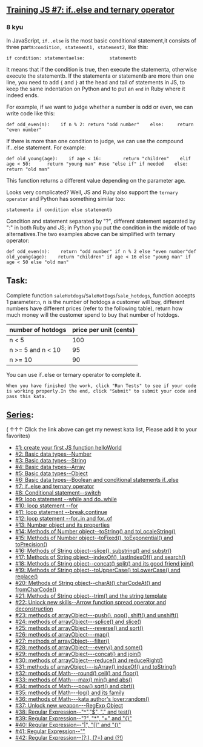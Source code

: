 <h2><a href=https://www.codewars.com/kata/57202aefe8d6c514300001fd/train/python target="_blank">Training JS #7: if..else and ternary operator</a></h2><h3>8 kyu</h3><p>In JavaScript, <code>if..else</code> is the most basic conditional statement,it consists of three parts:<code>condition, statement1, statement2</code>, like this:</p><pre style="display: none;"><code class="language-javascript"><span class="cm-keyword">if</span> (<span class="cm-variable">condition</span>) <span class="cm-variable">statementa</span><span class="cm-keyword">else</span>           <span class="cm-variable">statementb</span></code></pre><pre style="display: none;"><code class="language-typescript"><span class="cm-keyword">if</span> (<span class="cm-variable">condition</span>) <span class="cm-variable">statementa</span><span class="cm-keyword">else</span>           <span class="cm-variable">statementb</span></code></pre><pre style="display: none;"><code class="language-coffeescript"><span class="cm-keyword">if</span> <span class="cm-punctuation">(</span><span class="cm-variable">condition</span><span class="cm-punctuation">)</span> <span class="cm-variable">statementa</span><span class="cm-keyword">else</span>           <span class="cm-variable">statementb</span></code></pre><pre style="display: none;"><code class="language-java"><span class="cm-keyword">if</span> (<span class="cm-variable">condition</span>) <span class="cm-variable">statementa</span><span class="cm-keyword">else</span>           <span class="cm-variable">statementb</span></code></pre><pre><code class="language-python"><span class="cm-keyword">if</span> <span class="cm-variable">condition</span>: <span class="cm-variable">statementa</span><span class="cm-keyword">else</span>:         <span class="cm-variable">statementb</span></code></pre><pre style="display: none;"><code class="language-ruby"><span class="cm-keyword">if</span> <span class="cm-variable">condition</span> <span class="cm-keyword">then</span> <span class="cm-variable">statementa</span><span class="cm-keyword">else</span>         <span class="cm-variable">statementb</span> <span class="cm-keyword">end</span></code></pre><pre style="display: none;"><code class="language-csharp"><span class="cm-keyword">if</span> (<span class="cm-variable">condition</span>) { <span class="cm-variable">doThis</span>(); } <span class="cm-keyword">else</span>           { <span class="cm-variable">doThat</span>(); } <span class="cm-comment">// Note: This code is valid with or without brackets, but it is strongly recommended to use brackets.</span></code></pre><p>It means that if the condition is true, then execute the statementa, otherwise execute the statementb. If the statementa or statementb are more than one line, you need to add <code>{</code> and <code>}</code> at the head and tail of statements in JS, to keep the same indentation on Python and to put an <code>end</code> in Ruby where it indeed ends.</p><p>For example, if we want to judge whether a number is odd or even, we can write code like this:</p><pre style="display: none;"><code class="language-javascript"><span class="cm-keyword">function</span> <span class="cm-def">oddEven</span>(<span class="cm-def">n</span>){  <span class="cm-keyword">if</span> (<span class="cm-variable-2">n</span> <span class="cm-operator">%</span> <span class="cm-number">2</span> <span class="cm-operator">==</span> <span class="cm-number">1</span>) <span class="cm-keyword">return</span> <span class="cm-string">"odd number"</span>;  <span class="cm-keyword">else</span>            <span class="cm-keyword">return</span> <span class="cm-string">"even number"</span>;}</code></pre><pre style="display: none;"><code class="language-typescript"><span class="cm-keyword">function</span> <span class="cm-def">oddEven</span>(<span class="cm-def">n</span>: <span class="cm-type">number</span>): <span class="cm-type">string</span> {  <span class="cm-keyword">if</span> (<span class="cm-variable-2">n</span> <span class="cm-operator">%</span> <span class="cm-number">2</span> <span class="cm-operator">==</span> <span class="cm-number">1</span>) <span class="cm-keyword">return</span> <span class="cm-string">"odd number"</span>;  <span class="cm-keyword">else</span>            <span class="cm-keyword">return</span> <span class="cm-string">"even number"</span>;}</code></pre><pre style="display: none;"><code class="language-coffeescript"><span class="cm-variable">oddEven</span><span class="cm-punctuation">=</span><span class="cm-punctuation">(</span><span class="cm-variable">n</span><span class="cm-punctuation">)</span><span class="cm-operator">-&gt;</span>  <span class="cm-keyword">if</span> <span class="cm-punctuation">(</span><span class="cm-variable">n</span> <span class="cm-operator">%</span> <span class="cm-number">2</span> <span class="cm-operator">==</span> <span class="cm-number">1</span><span class="cm-punctuation">)</span> <span class="cm-keyword">return</span> <span class="cm-string">"odd number"</span><span class="cm-punctuation">;</span>  <span class="cm-keyword">else</span>            <span class="cm-keyword">return</span> <span class="cm-string">"even number"</span><span class="cm-punctuation">;</span></code></pre><pre style="display: none;"><code class="language-java"><span class="cm-keyword">public</span> <span class="cm-keyword">static</span> <span class="cm-variable">string</span> <span class="cm-def">OddEven</span>(<span class="cm-keyword">final</span> <span class="cm-type">int</span> <span class="cm-variable">n</span>){  <span class="cm-keyword">if</span> (<span class="cm-variable">n</span> <span class="cm-operator">%</span> <span class="cm-number">2</span> <span class="cm-operator">==</span> <span class="cm-number">1</span>) <span class="cm-keyword">return</span> <span class="cm-string">"odd number"</span>;  <span class="cm-keyword">else</span>            <span class="cm-keyword">return</span> <span class="cm-string">"even number"</span>;}</code></pre><pre><code class="language-python"><span class="cm-keyword">def</span> <span class="cm-def">odd_even</span>(<span class="cm-variable">n</span>):    <span class="cm-keyword">if</span> <span class="cm-variable">n</span> <span class="cm-operator">%</span> <span class="cm-number">2</span>: <span class="cm-keyword">return</span> <span class="cm-string">"odd number"</span>    <span class="cm-keyword">else</span>:     <span class="cm-keyword">return</span> <span class="cm-string">"even number"</span></code></pre><pre style="display: none;"><code class="language-ruby"><span class="cm-keyword">def</span> <span class="cm-def">odd_even</span>(<span class="cm-variable">n</span>)  <span class="cm-keyword">if</span> <span class="cm-variable">n</span> <span class="cm-operator">%</span> <span class="cm-number">2</span> <span class="cm-keyword">then</span> <span class="cm-keyword">return</span> <span class="cm-string">"odd number"</span>  <span class="cm-keyword">else</span>          <span class="cm-keyword">return</span> <span class="cm-string">"even number"</span> <span class="cm-keyword">end</span><span class="cm-keyword">end</span></code></pre><pre style="display: none;"><code class="language-csharp"><span class="cm-keyword">public</span> <span class="cm-keyword">static</span> <span class="cm-type">string</span> <span class="cm-def">OddEven</span>(<span class="cm-type">int</span> <span class="cm-variable">n</span>){  <span class="cm-keyword">if</span> (<span class="cm-variable">n</span> <span class="cm-operator">%</span> <span class="cm-number">2</span> <span class="cm-operator">==</span> <span class="cm-number">0</span>) { <span class="cm-keyword">return</span> <span class="cm-string">"even number"</span>; }  <span class="cm-keyword">else</span>            { <span class="cm-keyword">return</span> <span class="cm-string">"odd number"</span>; }}</code></pre><p>If there is more than one condition to judge, we can use the compound if...else statement. For example:</p><pre style="display: none;"><code class="language-javascript"><span class="cm-keyword">function</span> <span class="cm-def">oldYoung</span>(<span class="cm-def">age</span>){  <span class="cm-keyword">if</span> (<span class="cm-variable-2">age</span> <span class="cm-operator">&lt;</span> <span class="cm-number">16</span>)      <span class="cm-keyword">return</span> <span class="cm-string">"children"</span>  <span class="cm-keyword">else</span> <span class="cm-keyword">if</span> (<span class="cm-variable-2">age</span> <span class="cm-operator">&lt;</span> <span class="cm-number">50</span>) <span class="cm-keyword">return</span> <span class="cm-string">"young man"</span>   <span class="cm-comment">//use "else if" if needed</span>  <span class="cm-keyword">else</span>               <span class="cm-keyword">return</span> <span class="cm-string">"old man"</span>}</code></pre><pre style="display: none;"><code class="language-typescript"><span class="cm-keyword">function</span> <span class="cm-def">oldYoung</span>(<span class="cm-def">age</span>: <span class="cm-type">number</span>): <span class="cm-type">string</span>{  <span class="cm-keyword">if</span> (<span class="cm-variable-2">age</span> <span class="cm-operator">&lt;</span> <span class="cm-number">16</span>)      <span class="cm-keyword">return</span> <span class="cm-string">"children"</span>  <span class="cm-keyword">else</span> <span class="cm-keyword">if</span> (<span class="cm-variable-2">age</span> <span class="cm-operator">&lt;</span> <span class="cm-number">50</span>) <span class="cm-keyword">return</span> <span class="cm-string">"young man"</span>   <span class="cm-comment">//use "else if" if needed</span>  <span class="cm-keyword">else</span>               <span class="cm-keyword">return</span> <span class="cm-string">"old man"</span>}</code></pre><pre style="display: none;"><code class="language-coffeescript"><span class="cm-variable">oldYoung</span><span class="cm-punctuation">=</span><span class="cm-punctuation">(</span><span class="cm-variable">age</span><span class="cm-punctuation">)</span><span class="cm-operator">-&gt;</span>  <span class="cm-keyword">if</span> <span class="cm-punctuation">(</span><span class="cm-variable">age</span> <span class="cm-operator">&lt;</span> <span class="cm-number">16</span><span class="cm-punctuation">)</span>      <span class="cm-keyword">return</span> <span class="cm-string">"children"</span>  <span class="cm-keyword">else</span> <span class="cm-keyword">if</span> <span class="cm-punctuation">(</span><span class="cm-variable">age</span> <span class="cm-operator">&lt;</span> <span class="cm-number">50</span><span class="cm-punctuation">)</span> <span class="cm-keyword">return</span> <span class="cm-string">"young man"</span>   <span class="cm-string-2">//</span><span class="cm-variable">use</span> <span class="cm-string">"else if"</span> <span class="cm-keyword">if</span> <span class="cm-variable">needed</span><span class="cm-dedent">  </span><span class="cm-keyword">else</span>               <span class="cm-keyword">return</span> <span class="cm-string">"old man"</span></code></pre><pre style="display: none;"><code class="language-java"><span class="cm-keyword">public</span> <span class="cm-keyword">static</span> <span class="cm-variable">string</span> <span class="cm-def">OldYoung</span>(<span class="cm-keyword">final</span> <span class="cm-type">int</span> <span class="cm-variable">age</span>){  <span class="cm-keyword">if</span> (<span class="cm-variable">age</span> <span class="cm-operator">&lt;</span> <span class="cm-number">16</span>)      <span class="cm-keyword">return</span> <span class="cm-string">"children"</span>;  <span class="cm-keyword">else</span> <span class="cm-keyword">if</span> (<span class="cm-variable">age</span> <span class="cm-operator">&lt;</span> <span class="cm-number">50</span>) <span class="cm-keyword">return</span> <span class="cm-string">"young man"</span>;   <span class="cm-comment">//use "else if" if needed</span>  <span class="cm-keyword">else</span>               <span class="cm-keyword">return</span> <span class="cm-string">"old man"</span>;}</code></pre><pre><code class="language-python"><span class="cm-keyword">def</span> <span class="cm-def">old_young</span>(<span class="cm-variable">age</span>):    <span class="cm-keyword">if</span> <span class="cm-variable">age</span> <span class="cm-operator">&lt;</span> <span class="cm-number">16</span>:        <span class="cm-keyword">return</span> <span class="cm-string">"children"</span>    <span class="cm-keyword">elif</span> <span class="cm-variable">age</span> <span class="cm-operator">&lt;</span> <span class="cm-number">50</span>:      <span class="cm-keyword">return</span> <span class="cm-string">"young man"</span> <span class="cm-comment">#use "else if" if needed</span>    <span class="cm-keyword">else</span>:               <span class="cm-keyword">return</span> <span class="cm-string">"old man"</span></code></pre><pre style="display: none;"><code class="language-ruby"><span class="cm-keyword">def</span> <span class="cm-def">old_young</span>(<span class="cm-variable">age</span>)<span class="cm-operator">:</span>  <span class="cm-keyword">if</span> <span class="cm-variable">age</span> <span class="cm-operator">&lt;</span> <span class="cm-number">16</span> <span class="cm-keyword">then</span>   <span class="cm-keyword">return</span> <span class="cm-string">"children"</span>  <span class="cm-keyword">elsif</span> <span class="cm-variable">age</span> <span class="cm-operator">&lt;</span> <span class="cm-number">50</span>     <span class="cm-keyword">return</span> <span class="cm-string">"young man"</span> <span class="cm-comment">#use "else if" if needed</span>  <span class="cm-keyword">else</span>               <span class="cm-keyword">return</span> <span class="cm-string">"old man"</span> <span class="cm-keyword">end</span><span class="cm-keyword">end</span></code></pre><pre style="display: none;"><code class="language-csharp"><span class="cm-keyword">public</span> <span class="cm-keyword">static</span> <span class="cm-type">string</span> <span class="cm-def">OldYoung</span>(<span class="cm-type">int</span> <span class="cm-variable">age</span>){  <span class="cm-keyword">if</span> (<span class="cm-variable">age</span> <span class="cm-operator">&lt;</span> <span class="cm-number">16</span>)      { <span class="cm-keyword">return</span> <span class="cm-string">"children"</span>; }  <span class="cm-keyword">else</span> <span class="cm-keyword">if</span> (<span class="cm-variable">age</span> <span class="cm-operator">&lt;</span> <span class="cm-number">50</span>) { <span class="cm-keyword">return</span> <span class="cm-string">"young man"</span>; } <span class="cm-comment">// use "else if" if needed</span>  <span class="cm-keyword">else</span>               { <span class="cm-keyword">return</span> <span class="cm-string">"old man"</span>; }}</code></pre><p>This function returns a different value depending on the parameter age.</p><p>Looks very complicated? Well, JS and Ruby also support the <code>ternary operator</code> and Python has something similar too:</p><pre style="display: none;"><code class="language-javascript"><span class="cm-variable">condition</span> <span class="cm-operator">?</span> <span class="cm-variable">statementa</span> : <span class="cm-variable">statementb</span></code></pre><pre style="display: none;"><code class="language-typescript"><span class="cm-variable">condition</span> <span class="cm-operator">?</span> <span class="cm-variable">statementa</span> : <span class="cm-variable">statementb</span></code></pre><pre style="display: none;"><code class="language-coffeescript"><span class="cm-variable">condition</span> <span class="cm-operator">?</span> <span class="cm-variable">statementa</span> <span class="cm-punctuation">:</span> <span class="cm-variable">statementb</span></code></pre><pre style="display: none;"><code class="language-java"><span class="cm-variable">condition</span> <span class="cm-operator">?</span> <span class="cm-variable">statementa</span> : <span class="cm-variable">statementb</span></code></pre><pre><code class="language-python"><span class="cm-variable">statementa</span> <span class="cm-keyword">if</span> <span class="cm-variable">condition</span> <span class="cm-keyword">else</span> <span class="cm-variable">statementb</span></code></pre><pre style="display: none;"><code class="language-ruby"><span class="cm-variable">condition</span> <span class="cm-string">? </span><span class="cm-variable">statementa</span> <span class="cm-operator">:</span> <span class="cm-variable">statementb</span></code></pre><pre style="display: none;"><code class="language-csharp"><span class="cm-variable">condition</span> <span class="cm-operator">?</span> <span class="cm-variable">DoThis</span>() : <span class="cm-variable">DoThat</span>();</code></pre><p>Condition and statement separated by "?", different statement separated by ":" in both Ruby and JS; in Python you put the condition in the middle of two alternatives.The two examples above can be simplified with ternary operator:</p><pre style="display: none;"><code class="language-javascript"><span class="cm-keyword">function</span> <span class="cm-def">oddEven</span>(<span class="cm-def">n</span>){  <span class="cm-keyword">return</span> <span class="cm-variable-2">n</span><span class="cm-operator">%</span><span class="cm-number">2</span> <span class="cm-operator">==</span> <span class="cm-number">1</span> <span class="cm-operator">?</span> <span class="cm-string">"odd number"</span> : <span class="cm-string">"even number"</span>;}<span class="cm-keyword">function</span> <span class="cm-def">oldYoung</span>(<span class="cm-def">age</span>){  <span class="cm-keyword">return</span> <span class="cm-variable-2">age</span> <span class="cm-operator">&lt;</span> <span class="cm-number">16</span> <span class="cm-operator">?</span> <span class="cm-string">"children"</span> : <span class="cm-variable-2">age</span> <span class="cm-operator">&lt;</span> <span class="cm-number">50</span> <span class="cm-operator">?</span> <span class="cm-string">"young man"</span> : <span class="cm-string">"old man"</span>;}</code></pre><pre style="display: none;"><code class="language-typescript"><span class="cm-keyword">function</span> <span class="cm-def">oddEven</span>(<span class="cm-def">n</span>: <span class="cm-type">number</span>): <span class="cm-type">string</span> {  <span class="cm-keyword">return</span> <span class="cm-variable-2">n</span> <span class="cm-operator">%</span> <span class="cm-number">2</span> <span class="cm-operator">==</span> <span class="cm-number">1</span> <span class="cm-operator">?</span> <span class="cm-string">"odd number"</span> : <span class="cm-string">"even number"</span>;}<span class="cm-keyword">function</span> <span class="cm-def">oldYoung</span>(<span class="cm-def">age</span>: <span class="cm-type">number</span>): <span class="cm-type">string</span> {  <span class="cm-keyword">return</span> <span class="cm-variable-2">age</span> <span class="cm-operator">&lt;</span> <span class="cm-number">16</span> <span class="cm-operator">?</span> <span class="cm-string">"children"</span> : <span class="cm-variable-2">age</span> <span class="cm-operator">&lt;</span> <span class="cm-number">50</span> <span class="cm-operator">?</span> <span class="cm-string">"young man"</span> : <span class="cm-string">"old man"</span>;}</code></pre><pre style="display: none;"><code class="language-coffeescript"><span class="cm-variable">oddEven</span><span class="cm-punctuation">=</span><span class="cm-punctuation">(</span><span class="cm-variable">n</span><span class="cm-punctuation">)</span><span class="cm-operator">-&gt;</span>  <span class="cm-keyword">return</span> <span class="cm-variable">n</span> <span class="cm-operator">%</span> <span class="cm-number">2</span> <span class="cm-operator">==</span> <span class="cm-number">1</span> <span class="cm-operator">?</span> <span class="cm-string">"odd number"</span> <span class="cm-punctuation">:</span> <span class="cm-string">"even number"</span><span class="cm-punctuation">;</span><span class="cm-variable">oldYoung</span><span class="cm-punctuation">=</span><span class="cm-punctuation">(</span><span class="cm-variable">age</span><span class="cm-punctuation">)</span><span class="cm-operator">-&gt;</span>  <span class="cm-keyword">return</span> <span class="cm-variable">age</span> <span class="cm-operator">&lt;</span> <span class="cm-number">16</span> <span class="cm-operator">?</span> <span class="cm-string">"children"</span> <span class="cm-punctuation">:</span> <span class="cm-variable">age</span> <span class="cm-operator">&lt;</span> <span class="cm-number">50</span> <span class="cm-operator">?</span> <span class="cm-string">"young man"</span> <span class="cm-punctuation">:</span> <span class="cm-string">"old man"</span><span class="cm-punctuation">;</span></code></pre><pre style="display: none;"><code class="language-java"><span class="cm-keyword">public</span> <span class="cm-keyword">static</span> <span class="cm-variable">string</span> <span class="cm-def">OddEven</span>(<span class="cm-keyword">final</span> <span class="cm-type">int</span> <span class="cm-variable">n</span>){  <span class="cm-keyword">return</span> <span class="cm-variable">n</span> <span class="cm-operator">%</span> <span class="cm-number">2</span> <span class="cm-operator">==</span> <span class="cm-number">1</span> <span class="cm-operator">?</span> <span class="cm-string">"odd number"</span> : <span class="cm-string">"even number"</span>;}<span class="cm-keyword">public</span> <span class="cm-keyword">static</span> <span class="cm-variable">string</span> <span class="cm-def">OldYoung</span>(<span class="cm-keyword">final</span> <span class="cm-type">int</span> <span class="cm-variable">age</span>){  <span class="cm-keyword">return</span> <span class="cm-variable">age</span> <span class="cm-operator">&lt;</span> <span class="cm-number">16</span> <span class="cm-operator">?</span> <span class="cm-string">"children"</span> : <span class="cm-variable">age</span> <span class="cm-operator">&lt;</span> <span class="cm-number">50</span> <span class="cm-operator">?</span> <span class="cm-string">"young man"</span> : <span class="cm-string">"old man"</span>;}</code></pre><pre><code class="language-python"><span class="cm-keyword">def</span> <span class="cm-def">odd_even</span>(<span class="cm-variable">n</span>):    <span class="cm-keyword">return</span> <span class="cm-string">"odd number"</span> <span class="cm-keyword">if</span> <span class="cm-variable">n</span> <span class="cm-operator">%</span> <span class="cm-number">2</span> <span class="cm-keyword">else</span> <span class="cm-string">"even number"</span><span class="cm-keyword">def</span> <span class="cm-def">old_young</span>(<span class="cm-variable">age</span>):    <span class="cm-keyword">return</span> <span class="cm-string">"children"</span> <span class="cm-keyword">if</span> <span class="cm-variable">age</span> <span class="cm-operator">&lt;</span> <span class="cm-number">16</span> <span class="cm-keyword">else</span> <span class="cm-string">"young man"</span> <span class="cm-keyword">if</span> <span class="cm-variable">age</span> <span class="cm-operator">&lt;</span> <span class="cm-number">50</span> <span class="cm-keyword">else</span> <span class="cm-string">"old man"</span></code></pre><pre style="display: none;"><code class="language-ruby"><span class="cm-keyword">def</span> <span class="cm-def">odd_even</span>(<span class="cm-variable">n</span>)<span class="cm-operator">:</span>  <span class="cm-keyword">return</span> <span class="cm-variable">n</span> <span class="cm-operator">%</span> <span class="cm-number">2</span> <span class="cm-operator">==</span> <span class="cm-number">1</span> <span class="cm-string">? </span><span class="cm-string">"odd number"</span> <span class="cm-operator">:</span> <span class="cm-string">"even number"</span><span class="cm-keyword">end</span><span class="cm-keyword">def</span> <span class="cm-def">old_young</span>(<span class="cm-variable">age</span>)<span class="cm-operator">:</span>  <span class="cm-keyword">return</span> <span class="cm-variable">age</span> <span class="cm-operator">&lt;</span> <span class="cm-number">16</span> <span class="cm-string">? </span><span class="cm-string">"children"</span> <span class="cm-operator">:</span> <span class="cm-variable">age</span> <span class="cm-operator">&lt;</span> <span class="cm-number">50</span> <span class="cm-string">? </span><span class="cm-string">"young man"</span> <span class="cm-operator">:</span> <span class="cm-string">"old man"</span><span class="cm-keyword">end</span></code></pre><pre style="display: none;"><code class="language-csharp"><span class="cm-keyword">public</span> <span class="cm-keyword">static</span> <span class="cm-type">int</span> <span class="cm-def">OldYoung</span>(<span class="cm-type">int</span> <span class="cm-variable">age</span>){  <span class="cm-keyword">return</span> <span class="cm-variable">age</span> <span class="cm-operator">&lt;</span> <span class="cm-number">16</span> <span class="cm-operator">?</span> <span class="cm-string">"children"</span> : <span class="cm-variable">age</span> <span class="cm-operator">&lt;</span> <span class="cm-number">50</span> <span class="cm-operator">?</span> <span class="cm-string">"young man"</span> : <span class="cm-string">"old man"</span>;}</code></pre><h2 id="task">Task:</h2><p>Complete function <code>saleHotdogs</code>/<code>SaleHotDogs</code>/<code>sale_hotdogs</code>, function accepts 1 parameter:<code>n</code>, n is the number of hotdogs a customer will buy, different numbers have different prices (refer to the following table), return how much money will the customer spend to buy that number of hotdogs.</p><table><thead><tr><th>number of hotdogs</th><th>price per unit (cents)</th></tr></thead><tbody><tr><td>n &lt; 5</td><td>100</td></tr><tr><td>n &gt;= 5 and n &lt; 10</td><td>95</td></tr><tr><td>n &gt;= 10</td><td>90</td></tr></tbody></table><p>You can use if..else or ternary operator to complete it.</p><pre><code>When you have finished the work, click "Run Tests" to see if your code is working properly.In the end, click "Submit" to submit your code and pass this kata.</code></pre><h2 id="series"><a href="http://github.com/myjinxin2015/Katas-list-of-Training-JS-series" data-turbolinks="false" target="_blank">Series</a>:</h2><p>( ↑↑↑ Click the link above can get my newest kata list, Please add it to your favorites)</p><ul><li><a href="http://www.codewars.com/kata/571ec274b1c8d4a61c0000c8" data-turbolinks="false" target="_blank">#1: create your first JS function helloWorld</a></li><li><a href="http://www.codewars.com/kata/571edd157e8954bab500032d" data-turbolinks="false" target="_blank">#2: Basic data types--Number</a></li><li><a href="http://www.codewars.com/kata/571edea4b625edcb51000d8e" data-turbolinks="false" target="_blank">#3:  Basic data types--String</a></li><li><a href="http://www.codewars.com/kata/571effabb625ed9b0600107a" data-turbolinks="false" target="_blank">#4:  Basic data types--Array</a></li><li><a href="http://www.codewars.com/kata/571f1eb77e8954a812000837" data-turbolinks="false" target="_blank">#5:  Basic data types--Object</a></li><li><a href="http://www.codewars.com/kata/571f832f07363d295d001ba8" data-turbolinks="false" target="_blank">#6:  Basic data types--Boolean and conditional statements if..else</a></li><li><a href="http://www.codewars.com/kata/57202aefe8d6c514300001fd" data-turbolinks="false" target="_blank">#7:  if..else and ternary operator</a></li><li><a href="http://www.codewars.com/kata/572059afc2f4612825000d8a" data-turbolinks="false" target="_blank">#8: Conditional statement--switch</a></li><li><a href="http://www.codewars.com/kata/57216d4bcdd71175d6000560" data-turbolinks="false" target="_blank">#9: loop statement --while and do..while</a></li><li><a href="http://www.codewars.com/kata/5721a78c283129e416000999" data-turbolinks="false" target="_blank">#10: loop statement --for</a></li><li><a href="http://www.codewars.com/kata/5721c189cdd71194c1000b9b" data-turbolinks="false" target="_blank">#11: loop statement --break,continue</a></li><li><a href="http://www.codewars.com/kata/5722b3f0bd5583cf44001000" data-turbolinks="false" target="_blank">#12: loop statement --for..in and for..of</a></li><li><a href="http://www.codewars.com/kata/5722fd3ab7162a3a4500031f" data-turbolinks="false" target="_blank">#13: Number object and  its properties</a></li><li><a href="http://www.codewars.com/kata/57238ceaef9008adc7000603" data-turbolinks="false" target="_blank">#14: Methods of Number object--toString() and toLocaleString()</a></li><li><a href="http://www.codewars.com/kata/57256064856584bc47000611" data-turbolinks="false" target="_blank">#15: Methods of Number object--toFixed(), toExponential() and toPrecision()</a></li><li><a href="http://www.codewars.com/kata/57274562c8dcebe77e001012" data-turbolinks="false" target="_blank">#16: Methods of String object--slice(), substring() and substr()</a></li><li><a href="http://www.codewars.com/kata/57277a31e5e51450a4000010" data-turbolinks="false" target="_blank">#17: Methods of String object--indexOf(), lastIndexOf() and search()</a></li><li><a href="http://www.codewars.com/kata/57280481e8118511f7000ffa" data-turbolinks="false" target="_blank">#18: Methods of String object--concat() split() and its good friend join()</a></li><li><a href="http://www.codewars.com/kata/5728203b7fc662a4c4000ef3" data-turbolinks="false" target="_blank">#19: Methods of String object--toUpperCase() toLowerCase() and replace()</a></li><li><a href="http://www.codewars.com/kata/57284d23e81185ae6200162a" data-turbolinks="false" target="_blank">#20: Methods of String object--charAt() charCodeAt() and fromCharCode()</a></li><li><a href="http://www.codewars.com/kata/5729b103dd8bac11a900119e" data-turbolinks="false" target="_blank">#21: Methods of String object--trim() and the string template</a></li><li><a href="http://www.codewars.com/kata/572ab0cfa3af384df7000ff8" data-turbolinks="false" target="_blank">#22: Unlock new skills--Arrow function,spread operator and deconstruction</a></li><li><a href="http://www.codewars.com/kata/572af273a3af3836660014a1" data-turbolinks="false" target="_blank">#23: methods of arrayObject---push(), pop(), shift() and unshift()</a></li><li><a href="http://www.codewars.com/kata/572cb264362806af46000793" data-turbolinks="false" target="_blank">#24: methods of arrayObject---splice() and slice()</a></li><li><a href="http://www.codewars.com/kata/572df796914b5ba27c000c90" data-turbolinks="false" target="_blank">#25: methods of arrayObject---reverse() and sort()</a></li><li><a href="http://www.codewars.com/kata/572fdeb4380bb703fc00002c" data-turbolinks="false" target="_blank">#26: methods of arrayObject---map()</a></li><li><a href="http://www.codewars.com/kata/573023c81add650b84000429" data-turbolinks="false" target="_blank">#27: methods of arrayObject---filter()</a></li><li><a href="http://www.codewars.com/kata/57308546bd9f0987c2000d07" data-turbolinks="false" target="_blank">#28: methods of arrayObject---every() and some()</a></li><li><a href="http://www.codewars.com/kata/5731861d05d14d6f50000626" data-turbolinks="false" target="_blank">#29: methods of arrayObject---concat() and join()</a></li><li><a href="http://www.codewars.com/kata/573156709a231dcec9000ee8" data-turbolinks="false" target="_blank">#30: methods of arrayObject---reduce() and reduceRight()</a></li><li><a href="http://www.codewars.com/kata/5732b0351eb838d03300101d" data-turbolinks="false" target="_blank">#31: methods of arrayObject---isArray() indexOf() and toString()</a></li><li><a href="http://www.codewars.com/kata/5732d3c9791aafb0e4001236" data-turbolinks="false" target="_blank">#32: methods of Math---round() ceil() and floor()</a></li><li><a href="http://www.codewars.com/kata/5733d6c2d780e20173000baa" data-turbolinks="false" target="_blank">#33: methods of Math---max() min() and abs()</a></li><li><a href="http://www.codewars.com/kata/5733f948d780e27df6000e33" data-turbolinks="false" target="_blank">#34: methods of Math---pow() sqrt() and cbrt()</a></li><li><a href="http://www.codewars.com/kata/57353de879ccaeb9f8000564" data-turbolinks="false" target="_blank">#35: methods of Math---log() and its family</a></li><li><a href="http://www.codewars.com/kata/5735956413c2054a680009ec" data-turbolinks="false" target="_blank">#36: methods of Math---kata author's lover:random()</a></li><li><a href="http://www.codewars.com/kata/5735e39313c205fe39001173" data-turbolinks="false" target="_blank">#37: Unlock new weapon---RegExp Object</a></li><li><a href="http://www.codewars.com/kata/573975d3ac3eec695b0013e0" data-turbolinks="false" target="_blank">#38: Regular Expression--"^","$", "." and test()</a></li><li><a href="http://www.codewars.com/kata/573bca07dffc1aa693000139" data-turbolinks="false" target="_blank">#39: Regular Expression--"?", "*", "+" and "{}"</a></li><li><a href="http://www.codewars.com/kata/573d11c48b97c0ad970002d4" data-turbolinks="false" target="_blank">#40: Regular Expression--"|", "[]" and "()"</a></li><li><a href="http://www.codewars.com/kata/573e6831e3201f6a9b000971" data-turbolinks="false" target="_blank">#41: Regular Expression--""</a></li><li><a href="http://www.codewars.com/kata/573fb9223f9793e485000453" data-turbolinks="false" target="_blank">#42: Regular Expression--(?:), (?=) and (?!)</a></li></ul>